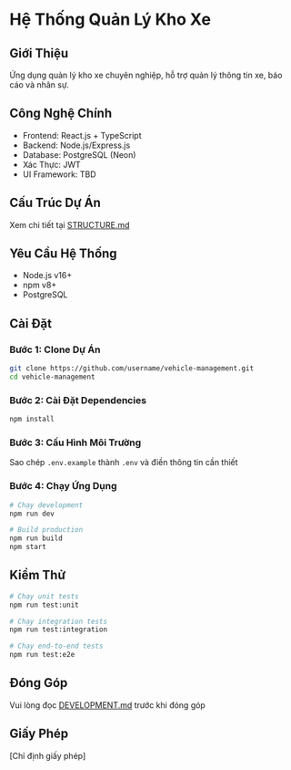 # Hệ Thống Quản Lý Kho Xe

## Giới Thiệu
Ứng dụng quản lý kho xe chuyên nghiệp, hỗ trợ quản lý thông tin xe, báo cáo và nhân sự.

## Công Nghệ Chính
- Frontend: React.js + TypeScript
- Backend: Node.js/Express.js
- Database: PostgreSQL (Neon)
- Xác Thực: JWT
- UI Framework: TBD

## Cấu Trúc Dự Án
Xem chi tiết tại [STRUCTURE.md](STRUCTURE.md)

## Yêu Cầu Hệ Thống
- Node.js v16+
- npm v8+
- PostgreSQL

## Cài Đặt

### Bước 1: Clone Dự Án
```bash
git clone https://github.com/username/vehicle-management.git
cd vehicle-management
```

### Bước 2: Cài Đặt Dependencies
```bash
npm install
```

### Bước 3: Cấu Hình Môi Trường
Sao chép `.env.example` thành `.env` và điền thông tin cần thiết

### Bước 4: Chạy Ứng Dụng
```bash
# Chạy development
npm run dev

# Build production
npm run build
npm start
```

## Kiểm Thử
```bash
# Chạy unit tests
npm run test:unit

# Chạy integration tests
npm run test:integration

# Chạy end-to-end tests
npm run test:e2e
```

## Đóng Góp
Vui lòng đọc [DEVELOPMENT.md](DEVELOPMENT.md) trước khi đóng góp

## Giấy Phép
[Chỉ định giấy phép] 